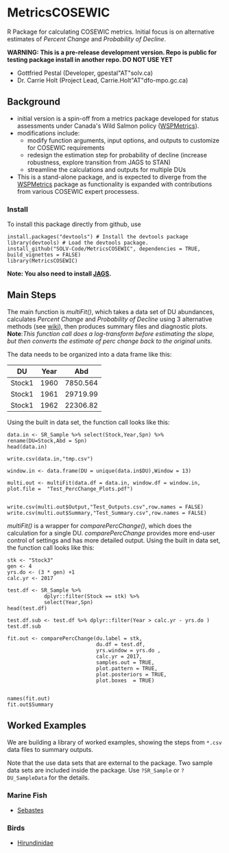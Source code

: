 # MetricsCOSEWIC
R Package for calculating COSEWIC metrics. Initial focus is on alternative estimates of *Percent Change* and *Probability of Decline*.

**WARNING: This is a pre-release development version. Repo is public for testing package install in another repo. DO NOT USE YET**

* Gottfried Pestal (Developer, gpestal"AT"solv.ca)
* Dr. Carrie Holt (Project Lead, Carrie.Holt"AT"dfo-mpo.gc.ca)





## Background

* initial version is a spin-off from a metrics package developed for status assessments under Canada's Wild Salmon policy ([WSPMetrics](https://github.com/Pacific-salmon-assess/WSP-Metrics-Pkg)).
* modifications include:
   * modify function arguments, input options, and outputs to customize for COSEWIC requirements
   * redesign the estimation step for probability of decline (increase robustness, explore transition from JAGS to STAN)
   * streamline the calculations and outputs for multiple DUs
* This is a stand-alone package, and is expected to diverge from the [WSPMetrics](https://github.com/Pacific-salmon-assess/WSP-Metrics-Pkg) package as functionality is expanded with contributions from various COSEWIC expert processess.

	

### Install

To install this package directly from github, use

```
install.packages("devtools") # Install the devtools package
library(devtools) # Load the devtools package.
install_github("SOLV-Code/MetricsCOSEWIC", dependencies = TRUE, build_vignettes = FALSE)
library(MetricsCOSEWIC)				
```

**Note: You also need to install [JAGS](http://mcmc-jags.sourceforge.net/).**

## Main Steps

The main function is *multiFit()*, which takes a data set of DU abundances, calculates *Percent Change* and *Probability of Decline* using 3 alternative methods (see [wiki](https://github.com/SOLV-Code/MetricsCOSEWIC/wiki/1-Probability-of-Decline:-Estimation-Methods)), then produces summary files and diagnostic plots. **Note**:*This function call does a log-transform before estimating the slope, but then converts the estimate of perc change back to the original units.* 

The data needs to be organized into a data frame like this:

DU | Year | Abd
-- | -- | --
Stock1 | 1960 | 7850.564
Stock1 | 1961 | 29719.99
Stock1 | 1962 | 22306.82


Using the built in data set, the function call looks like this:


```
data.in <- SR_Sample %>% select(Stock,Year,Spn) %>% rename(DU=Stock,Abd = Spn)
head(data.in)

write.csv(data.in,"tmp.csv")

window.in <- data.frame(DU = unique(data.in$DU),Window = 13)

multi.out <- multiFit(data.df = data.in, window.df = window.in, plot.file =  "Test_PercChange_Plots.pdf")


write.csv(multi.out$Output,"Test_Outputs.csv",row.names = FALSE)
write.csv(multi.out$Summary,"Test_Summary.csv",row.names = FALSE)
```


*multiFit()* is a wrapper for *comparePercChange()*, which does the calculation for a single DU.
*comparePercChange* provides more end-user control of settings and has more detailed output.
Using the built in data set, the function call looks like this:

```
stk <- "Stock3"
gen <- 4
yrs.do <- (3 * gen) +1
calc.yr <- 2017

test.df <- SR_Sample %>%
            dplyr::filter(Stock == stk) %>%
            select(Year,Spn)
head(test.df)

test.df.sub <- test.df %>% dplyr::filter(Year > calc.yr - yrs.do )
test.df.sub

fit.out <- comparePercChange(du.label = stk,
                             du.df = test.df,
                             yrs.window = yrs.do ,
                             calc.yr = 2017,
                             samples.out = TRUE,
                             plot.pattern = TRUE,
                             plot.posteriors = TRUE,
                             plot.boxes  = TRUE)


names(fit.out)
fit.out$Summary

```

## Worked Examples

We are building a library of worked examples, showing
the steps from `*.csv` data files to summary outputs.

Note that the use data sets that are external to the package.
Two sample data sets are included inside the package.
Use `?SR_Sample` or `?DU_SampleData` for the details.

### Marine Fish

* [Sebastes](https://github.com/SOLV-Code/MetricsCOSEWIC/tree/main/COSEWIC_WorkedExamples/MarineFish/Sebastes)

### Birds

* [Hirundinidae](https://github.com/SOLV-Code/MetricsCOSEWIC/tree/main/COSEWIC_WorkedExamples/Birds/Hirundinidae)













